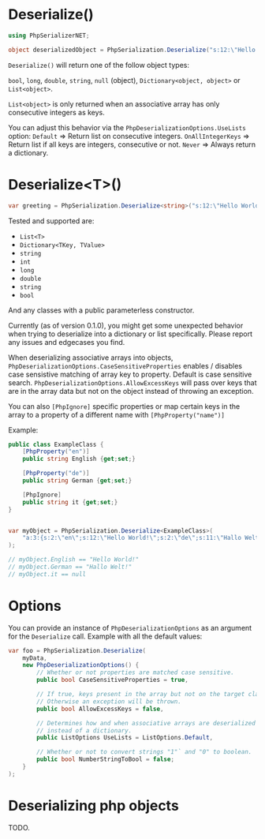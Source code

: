 # Deserialize() 

```c#
using PhpSerializerNET;

object deserializedObject = PhpSerialization.Deserialize("s:12:\"Hello World!\"");
```

`Deserialize()`  will return one of the follow object types:

`bool`, `long`, `double`, `string`, `null` (object), `Dictionary<object, object>` or `List<object>`.

`List<object>` is only returned when an associative array has only consecutive integers as keys. 

You can adjust this behavior via the `PhpDeserializationOptions.UseLists` option:
`Default` => Return list on consecutive integers.
`OnAllIntegerKeys` => Return list if all keys are integers, consecutive or not.
`Never` => Always return a dictionary.

# Deserialize\<T\>()

```c#
var greeting = PhpSerialization.Deserialize<string>("s:12:\"Hello World!\"");
```

Tested and supported are:
- `List<T>`
- `Dictionary<TKey, TValue>`
- `string`
- `int`
- `long`
- `double`
- `string`
- `bool`

And any classes with a public parameterless constructor.

Currently (as of version 0.1.0), you might get some unexpected behavior when trying to deserialize into a dictionary or list specifically. Please report any issues and edgecases you find. 

When deserializing associative arrays into objects, 
`PhpDeserializationOptions.CaseSensitiveProperties` enables / disables case sensistive matching of array key to property. Default is case sensitive search.
`PhpDeserializationOptions.AllowExcessKeys` will pass over keys that are in the array data but not on the object instead of throwing an exception.

You can also `[PhpIgnore]` specific properties or map certain keys in the array to a property of a different name with `[PhpProperty("name")]`

Example:

```c#
public class ExampleClass {
	[PhpProperty("en")]
	public string English {get;set;}

	[PhpProperty("de")]
	public string German {get;set;}

	[PhpIgnore]
	public string it {get;set;}
}


var myObject = PhpSerialization.Deserialize<ExampleClass>(
	"a:3:{s:2:\"en\";s:12:\"Hello World!\";s:2:\"de\";s:11:\"Hallo Welt!\";s:2:\"it\";s:11:\"Ciao mondo!\";}"
);

// myObject.English == "Hello World!"
// myObject.German == "Hallo Welt!"
// myObject.it == null
```

# Options

You can provide an instance of `PhpDeserializationOptions` as an argument for the `Deserialize` call. 
Example with all the default values:

```c#
var foo = PhpSerialization.Deserialize(
	myData, 
	new PhpDeserializationOptions() {
		// Whether or not properties are matched case sensitive.
		public bool CaseSensitiveProperties = true,

		// If true, keys present in the array but not on the target class will be ignored.
		// Otherwise an exception will be thrown.
		public bool AllowExcessKeys = false,

		// Determines how and when associative arrays are deserialized into System.Collections.Generic.List<object>
		// instead of a dictionary.
		public ListOptions UseLists = ListOptions.Default,

		// Whether or not to convert strings "1"` and "0" to boolean.
		public bool NumberStringToBool = false;
	}
);
```

# Deserializing php objects

TODO.